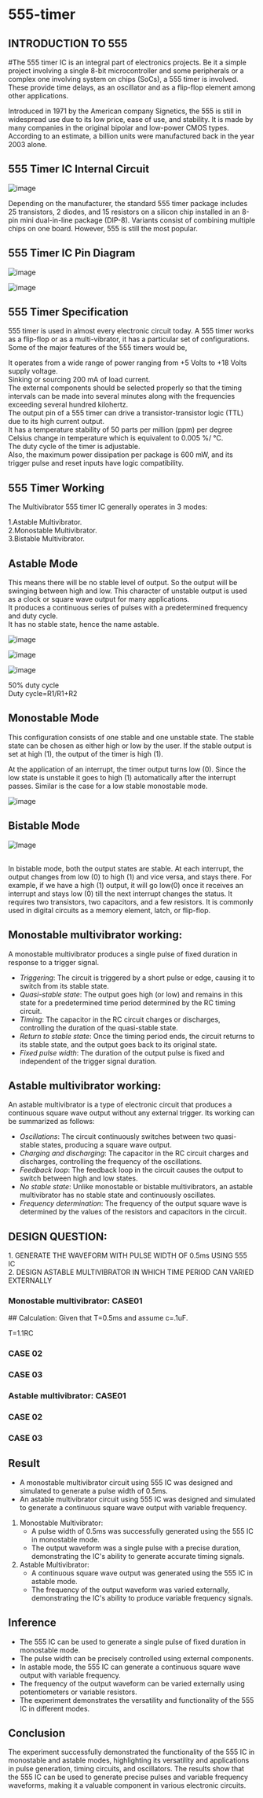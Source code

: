 # 555-timer
<h2>INTRODUCTION TO 555</h2>
#The 555 timer IC is an integral part of electronics projects. Be it a simple project involving a single 8-bit microcontroller and some peripherals or a complex one involving system on chips (SoCs), a 555 timer is involved. These provide time delays, as an oscillator and as a flip-flop element among other applications.<br>

Introduced in 1971 by the American company Signetics, the 555 is still in widespread use due to its low price, ease of use, and stability. It is made by many companies in the original bipolar and low-power CMOS types. According to an estimate, a billion units were manufactured back in the year 2003 alone. <br>


<h2>555 Timer IC Internal Circuit</h2>

![image](https://github.com/user-attachments/assets/9912bdfd-1c38-421f-a8d3-82d9152837e2)


Depending on the manufacturer, the standard 555 timer package includes 25 transistors, 2 diodes, and 15 resistors on a silicon chip installed in an 8-pin mini dual-in-line package (DIP-8). Variants consist of combining multiple chips on one board. However, 555 is still the most popular.

<h2>555 Timer IC Pin Diagram</h2>

![image](https://github.com/user-attachments/assets/9221e491-6394-42fb-81c2-90d821a21383)

![image](https://github.com/user-attachments/assets/cd5a3eb0-129b-4812-a250-bf6429958e45)

<h2> 555 Timer Specification</h2>
555 timer is used in almost every electronic circuit today. A 555 timer works as a flip-flop or as a multi-vibrator, it has a particular set of configurations. Some of the major features of the 555 timers would be,<br>

It operates from a wide range of power ranging from +5 Volts to +18 Volts supply voltage.<br>
Sinking or sourcing 200 mA of load current.<br>
The external components should be selected properly so that the timing intervals can be made into several minutes along with the frequencies exceeding several hundred kilohertz.<br>
The output pin of a 555 timer can drive a transistor-transistor logic (TTL) due to its high current output.<br>
It has a temperature stability of 50 parts per million (ppm) per degree Celsius change in temperature which is equivalent to 0.005 %/ °C.<br>
The duty cycle of the timer is adjustable.<br>
Also, the maximum power dissipation per package is 600 mW, and its trigger pulse and reset inputs have logic compatibility.<br>

<h2>555 Timer Working</h2>
The Multivibrator 555 timer IC generally operates in 3 modes:<br>

1.Astable Multivibrator.<br>
2.Monostable Multivibrator.<br>
3.Bistable Multivibrator.<br>

<h2>Astable Mode</h2>
This means there will be no stable level of output. So the output will be swinging between high and low. This character of unstable output is used as a clock or square wave output for many applications.<br>
It produces a continuous series of pulses with a predetermined frequency and duty cycle.<br>
It has no stable state, hence the name astable.<br>

![image](https://github.com/user-attachments/assets/6f6d9b75-65d0-463f-9246-9c4a7bd2b0ff)

![image](https://github.com/user-attachments/assets/52fc1757-64aa-426c-a41a-d941a93f476e)

![image](https://github.com/user-attachments/assets/a329fd5c-a828-46db-a3c6-d7ee9a9cce70)

50% duty cycle<br>
Duty cycle=R1/R1+R2



<h2> Monostable Mode</h2>
This configuration consists of one stable and one unstable state. The stable state can be chosen as either high or low by the user. If the stable output is set at high (1), the output of the timer is high (1).<br>

At the application of an interrupt, the timer output turns low (0). Since the low state is unstable it goes to high (1) automatically after the interrupt passes. Similar is the case for a low stable monostable mode.<br>

![image](https://github.com/user-attachments/assets/fa1d7ad4-ada3-427b-acc2-35ac58e6fbbe)

<h2> Bistable Mode</h2>

![Image](https://github.com/user-attachments/assets/2b76c0fe-aea8-4602-a517-bfecab0075dd) <br><br>

In bistable mode, both the output states are stable. At each interrupt, the output changes from low (0) to high (1) and vice versa, and stays there. For example, if we have a high (1) output, it will go low(0) once it receives an interrupt and stays low (0) till the next interrupt changes the status.
It requires two transistors, two capacitors, and a few resistors.
It is commonly used in digital circuits as a memory element, latch, or flip-flop.

<h2>Monostable multivibrator working:</h2>

A monostable multivibrator produces a single pulse of fixed duration in response to a trigger signal. 

- *Triggering*: The circuit is triggered by a short pulse or edge, causing it to switch from its stable state.
- *Quasi-stable state*: The output goes high (or low) and remains in this state for a predetermined time period determined by the RC timing circuit.
- *Timing*: The capacitor in the RC circuit charges or discharges, controlling the duration of the quasi-stable state.
- *Return to stable state*: Once the timing period ends, the circuit returns to its stable state, and the output goes back to its original state.
- *Fixed pulse width*: The duration of the output pulse is fixed and independent of the trigger signal duration.

<h2>Astable multivibrator working:</h2>

An astable multivibrator is a type of electronic circuit that produces a continuous square wave output without any external trigger. Its working can be summarized as follows:

- *Oscillations*: The circuit continuously switches between two quasi-stable states, producing a square wave output.
- *Charging and discharging*: The capacitor in the RC circuit charges and discharges, controlling the frequency of the oscillations.
- *Feedback loop*: The feedback loop in the circuit causes the output to switch between high and low states.
- *No stable state*: Unlike monostable or bistable multivibrators, an astable multivibrator has no stable state and continuously oscillates.
- *Frequency determination*: The frequency of the output square wave is determined by the values of the resistors and capacitors in the circuit.

<h2>DESIGN QUESTION:</h2>
1. GENERATE THE WAVEFORM WITH PULSE WIDTH OF 0.5ms USING 555 IC<br>
2. DESIGN ASTABLE MULTIVIBRATOR IN WHICH TIME PERIOD CAN VARIED EXTERNALLY<br>

<h3>Monostable multivibrator: CASE01</h3>
## Calculation:
Given that T=0.5ms and assume c=.1uF.

T=1.1RC









<h3>CASE 02</h3>








<h3>CASE 03</h3>




<h3>Astable multivibrator: CASE01</h3>






<h3>CASE 02</h3>







<h3>CASE 03</h3>









<h2> Result</h2>

- A monostable multivibrator circuit using 555 IC was designed and simulated to generate a pulse width of 0.5ms.
- An astable multivibrator circuit using 555 IC was designed and simulated to generate a continuous square wave output with variable frequency.
1. Monostable Multivibrator:
    - A pulse width of 0.5ms was successfully generated using the 555 IC in monostable mode.
    - The output waveform was a single pulse with a precise duration, demonstrating the IC's ability to generate accurate timing signals.
2. Astable Multivibrator:
    - A continuous square wave output was generated using the 555 IC in astable mode.
    - The frequency of the output waveform was varied externally, demonstrating the IC's ability to produce variable frequency signals.



<h2> Inference</h2>

- The 555 IC can be used to generate a single pulse of fixed duration in monostable mode.<br>
- The pulse width can be precisely controlled using external components.<br>
- In astable mode, the 555 IC can generate a continuous square wave output with variable frequency.<br>
- The frequency of the output waveform can be varied externally using potentiometers or variable resistors.<br>
- The experiment demonstrates the versatility and functionality of the 555 IC in different modes.<br>


<h2> Conclusion</h2>
The experiment successfully demonstrated the functionality of the 555 IC in monostable and astable modes, highlighting its versatility and applications in pulse generation, timing circuits, and oscillators. The results show that the 555 IC can be used to generate precise pulses and variable frequency waveforms, making it a valuable component in various electronic circuits.
